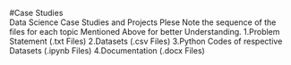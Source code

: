 #Case Studies  
Data Science Case Studies and Projects
Plese Note the sequence of the files for each topic Mentioned Above for better Understanding.
1.Problem Statement (.txt Files)
2.Datasets (.csv Files)
3.Python Codes of respective Datasets (.ipynb Files)
4.Documentation (.docx Files)

